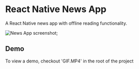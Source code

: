 # React Native News App

A React Native news app with offline reading functionality.

![News App screenshot]('GIF.mp4');

## Demo

To view a demo, checkout 'GIF.MP4' in the root of the project
